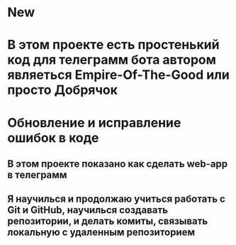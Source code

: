 # New
# В этом проекте есть простенький код для телеграмм бота автором являеться Empire-Of-The-Good или просто Добрячок
# Обновление и исправление ошибок в коде

## В этом проекте показано как сделать web-app в телеграмм

## Я научилься и продолжаю учиться работать с Git и GitHub, научилься создавать репозитории, и делать комиты, связывать локальную с удаленным репозиторием
